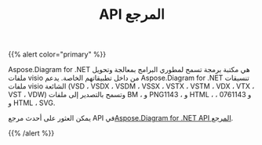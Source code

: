 ﻿---
title: API المرجع
type: docs
weight: 70
url: /ar/net/api-reference/
---
{{% alert color="primary" %}} 

Aspose.Diagram for .NET هي مكتبة برمجة تسمح لمطوري البرامج بمعالجة وتحويل ملفات visio من داخل تطبيقاتهم الخاصة. يدعم Aspose.Diagram for .NET تنسيقات ملفات visio الشائعة (VSD ، VSDX ، VSDM ، VSSX ، VSTX ، VSTM ، VDX ، VTX ، VST ، VDW) وتسمح بالتصدير إلى ملفات BM ، و PNG1143 ، و HTML ، و 0761143 ، و HTML ، SVG.

 يمكن العثور على أحدث مرجع API في[Aspose.Diagram for .NET API المرجع](https://reference.aspose.com/diagram/net).

{{% /alert %}}
